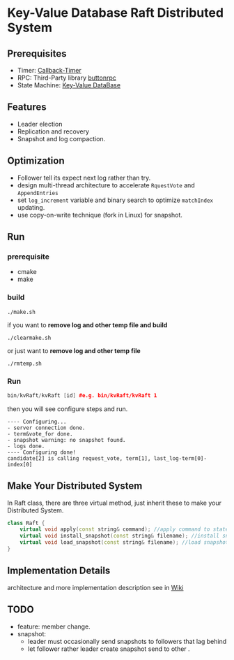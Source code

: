 # Key-Value Database Raft  Distributed System

## Prerequisites

* Timer: [Callback-Timer](https://github.com/messenger1th/Callback-Timer)
* RPC: Third-Party library [buttonrpc](https://github.com/button-chen/buttonrpc_cpp14) 
* State Machine: [Key-Value DataBase](https://github.com/messenger1th/SkipList)



## Features

* Leader election
* Replication and recovery 
* Snapshot and log compaction.



## Optimization

* Follower tell its expect next log rather than try.
* design multi-thread architecture to accelerate `RquestVote` and `AppendEntries`
* set  `log_increment` variable and binary search to optimize `matchIndex` updating.
* use copy-on-write technique (fork in Linux) for snapshot.



## Run

### prerequisite

* cmake
* make

### build

```shell
./make.sh
```

if you want to **remove log and other temp file and build**

```shell
./clearmake.sh
```

or just want to  **remove log and other temp file**

```shell
./rmtemp.sh
```

### Run

```cpp
bin/kvRaft/kvRaft [id] #e.g. bin/kvRaft/kvRaft 1
```

then you will see configure steps and run.

```shell
---- Configuring... 
- server connection done.
- term&vote_for done.
- snapshot warning: no snapshot found. 
- logs done.
---- Configuring done!
candidate[2] is calling request_vote, term[1], last_log-term[0]-index[0]
```



## Make Your Distributed System

In Raft class, there are three virtual method, just inherit these to make your Distributed System.

```cpp
class Raft {
    virtual void apply(const string& command); //apply command to state machine.
    virtual void install_snapshot(const string& filename); //install snapshot to file.
    virtual void load_snapshot(const string& filename); //load snapshot from file.
}
```





## Implementation Details

architecture and more implementation description see in [Wiki](https://github.com/messenger1th/KeyValue-Raft/wiki) 




## TODO

* feature: member change.
* snapshot: 
  * leader must occasionally send snapshots to followers that lag behind
  * let follower rather leader create snapshot  send to other .



